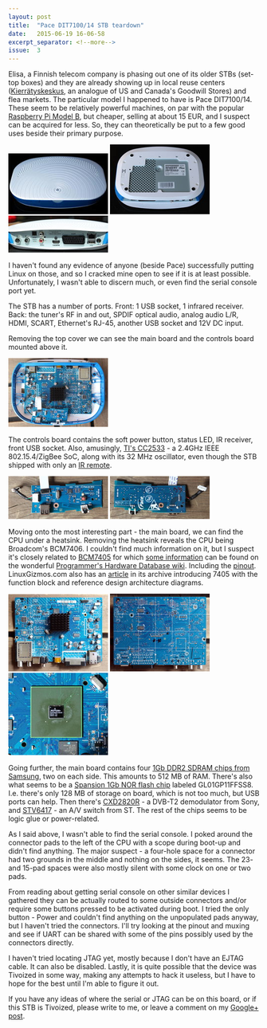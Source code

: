 ```yaml
---
layout: post
title:  "Pace DIT7100/14 STB teardown"
date:   2015-06-19 16-06-58
excerpt_separator: <!--more-->
issue:  3
---
```

Elisa, a Finnish telecom company is phasing out one of its older STBs (set-top
boxes) and they are already showing up in local reuse centers
([Kierrätyskeskus][kierratyskeskus], an analogue of US and Canada's Goodwill
Stores) and flea markets. The particular model I happened to have is Pace
DIT7100/14. These seem to be relatively powerful machines, on par with the
popular [Raspberry Pi Model B][rpi_model_b], but cheaper, selling at about 15
EUR, and I suspect can be acquired for less. So, they can theoretically be put
to a few good uses beside their primary purpose.

[![Top][top_thumb]][top] [![Bottom][bottom_thumb]][bottom] [![Rear][rear_thumb]][rear]

<!--more-->

I haven't found any evidence of anyone (beside Pace) successfully putting
Linux on those, and so I cracked mine open to see if it is at least possible.
Unfortunately, I wasn't able to discern much, or even find the serial console
port yet.

The STB has a number of ports. Front: 1 USB socket, 1 infrared receiver. Back:
the tuner's RF in and out, SPDIF optical audio, analog audio L/R, HDMI, SCART,
Ethernet's RJ-45, another USB socket and 12V DC input.

Removing the top cover we can see the main board and the controls board
mounted above it.

[![Top (open)][top_open_thumb]][top_open]

The controls board contains the soft power button, status LED, IR receiver,
front USB socket. Also, amusingly, [TI's CC2533][ti_cc2533] - a 2.4GHz IEEE
802.15.4/ZigBee SoC, along with its 32 MHz oscillator, even though the STB
shipped with only an [IR remote][ir_remote].

[![Controls board (top)][controls_board_top_thumb]][controls_board_top]
[![Controls board (bottom)][controls_board_bottom_thumb]][controls_board_bottom]

Moving onto the most interesting part - the main board, we can find the CPU
under a heatsink. Removing the heatsink reveals the CPU being Broadcom's
BCM7406. I couldn't find much information on it, but I suspect it's closely
related to [BCM7405][broadcom_bcm7405] for which
[some information][phd_wiki_bcm7405] can be found on the wonderful
[Programmer's Hardware Database wiki][phd_wiki].
Including the [pinout][phd_wiki_bcm7405_pinout]. LinuxGizmos.com also has an
[article][linuxgizmos_bcm7405] in its archive introducing 7405 with the
function block and reference design architecture diagrams.

[![Main board (top)][main_board_top_thumb]][main_board_top]
[![Main board (bottom)][main_board_bottom_thumb]][main_board_bottom]
[![CPU (without heatsink)][cpu_thumb]][cpu]

Going further, the main board contains four [1Gb DDR2 SDRAM chips from
Samsung][k4t1g164qf], two on each side. This amounts to 512 MB of RAM.
There's also what seems to be a [Spansion 1Gb NOR flash chip][spansion_flash]
labeled GL01GP11FFSS8. I.e. there's only 128 MB of storage on board, which is
not too much, but USB ports can help. Then there's [CXD2820R][sony_cxd2820r] -
a DVB-T2 demodulator from Sony, and [STV6417][st_stv6417] - an A/V switch from
ST. The rest of the chips seems to be logic glue or power-related.

As I said above, I wasn't able to find the serial console. I poked around the
connector pads to the left of the CPU with a scope during boot-up and didn't
find anything. The major suspect - a four-hole space for a connector had two
grounds in the middle and nothing on the sides, it seems. The 23- and 15-pad
spaces were also mostly silent with some clock on one or two pads.

From reading about getting serial console on other similar devices I gathered
they can be actually routed to some outside connectors and/or require some
buttons pressed to be activated during boot. I tried the only button - Power
and couldn't find anything on the unpopulated pads anyway, but I haven't tried
the connectors. I'll try looking at the pinout and muxing and see if UART can
be shared with some of the pins possibly used by the connectors directly.

I haven't tried locating JTAG yet, mostly because I don't have an EJTAG cable.
It can also be disabled. Lastly, it is quite possible that the device was
Tivoized in some way, making any attempts to hack it useless, but I have to
hope for the best until I'm able to figure it out.

If you have any ideas of where the serial or JTAG can be on this board, or if
this STB is Tivoized, please write to me, or leave a comment on my [Google+
post][gplus_post].

[kierratyskeskus]: http://www.kierratyskeskus.fi/
[rpi_model_b]: https://www.raspberrypi.org/products/model-b/
[top_thumb]: /assets/2015-06-19-pace-dit7100-14-STB-teardown/top.thumb.jpg "Top"
[top]: /assets/2015-06-19-pace-dit7100-14-STB-teardown/top.jpg
[bottom_thumb]: /assets/2015-06-19-pace-dit7100-14-STB-teardown/bottom.thumb.jpg "Bottom"
[bottom]: /assets/2015-06-19-pace-dit7100-14-STB-teardown/bottom.jpg
[rear_thumb]: /assets/2015-06-19-pace-dit7100-14-STB-teardown/rear.thumb.jpg "Rear"
[rear]: /assets/2015-06-19-pace-dit7100-14-STB-teardown/rear.jpg
[top_open_thumb]: /assets/2015-06-19-pace-dit7100-14-STB-teardown/top_open.thumb.jpg "Top (open)"
[top_open]: /assets/2015-06-19-pace-dit7100-14-STB-teardown/top_open.jpg
[controls_board_top_thumb]: /assets/2015-06-19-pace-dit7100-14-STB-teardown/controls_board_top.thumb.jpg "Controls board (top)"
[controls_board_top]: /assets/2015-06-19-pace-dit7100-14-STB-teardown/controls_board_top.jpg
[controls_board_bottom_thumb]: /assets/2015-06-19-pace-dit7100-14-STB-teardown/controls_board_bottom.thumb.jpg "Controls board (bottom)"
[controls_board_bottom]: /assets/2015-06-19-pace-dit7100-14-STB-teardown/controls_board_bottom.jpg
[ti_cc2533]: http://www.ti.com/product/cc2533
[ir_remote]: http://www.uei.com/product/europe-middle-east-africa/widor
[main_board_top_thumb]: /assets/2015-06-19-pace-dit7100-14-STB-teardown/main_board_top.thumb.jpg "Main board (top)"
[main_board_top]: /assets/2015-06-19-pace-dit7100-14-STB-teardown/main_board_top.jpg
[main_board_bottom_thumb]: /assets/2015-06-19-pace-dit7100-14-STB-teardown/main_board_bottom.thumb.jpg "Main board (bottom)"
[main_board_bottom]: /assets/2015-06-19-pace-dit7100-14-STB-teardown/main_board_bottom.jpg
[cpu_thumb]: /assets/2015-06-19-pace-dit7100-14-STB-teardown/cpu.thumb.jpg "CPU (without heatsink)"
[cpu]: /assets/2015-06-19-pace-dit7100-14-STB-teardown/cpu.jpg
[broadcom_bcm7405]: http://www.broadcom.com/products/set-top-box-and-media-processors/cable-%28stb-and-media-processors%29/bcm7405
[phd_wiki]: http://hwdb.mipt.cc/
[phd_wiki_bcm7405]: http://hwdb.mipt.cc/BCM7405
[phd_wiki_bcm7405_pinout]: http://hwdb.mipt.cc/BCM7405/Pinout
[linuxgizmos_bcm7405]: http://archive.linuxgizmos.com/65nm-stb-on-a-chip-runs-linux/
[k4t1g164qf]: http://www.samsung.com/global/business/semiconductor/file/product/ds_k4t1gxx4qf_rev12-0.pdf
[spansion_flash]: http://www.spansion.com/Support/Datasheets/S29GL-P_00.pdf
[sony_cxd2820r]: http://www.sony.net/Products/SC-HP/cx_news_archives/img/pdf/vol_60/cxd2820r.pdf
[st_stv6417]: http://www.st.com/web/catalog/mmc/FM131/SC631/PF174515
[gplus_post]: https://plus.google.com/+NikolaiKondrashov/posts/SVHbiedQPhy
